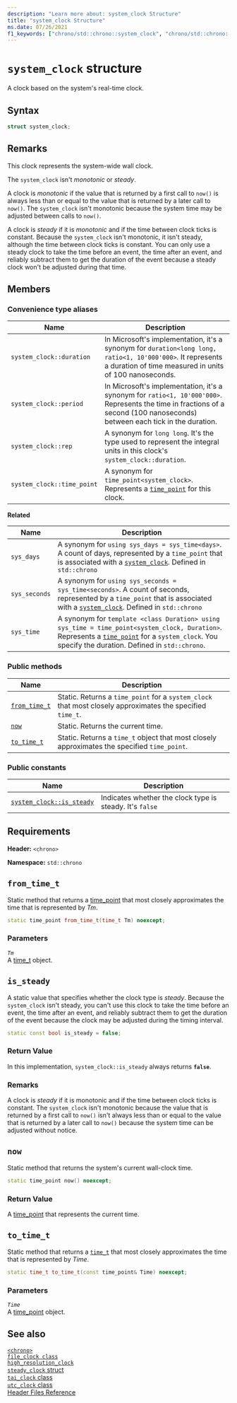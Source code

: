 ```yaml
---
description: "Learn more about: system_clock Structure"
title: "system_clock Structure"
ms.date: 07/26/2021
f1_keywords: ["chrono/std::chrono::system_clock", "chrono/std::chrono::system_clock::from_time_t", "chrono/std::chrono::system_clock::now", "chrono/std::chrono::system_clock::to_time_t", "chrono/std::chrono::system_clock::is_steady constant"]
---
```


# `system_clock` structure

A clock based on the system's real-time clock.

## Syntax

```cpp
struct system_clock;
```

## Remarks

This clock represents the system-wide wall clock.

The `system_clock` isn't *monotonic* or *steady*.

A clock is *monotonic* if the value that is returned by a first call to `now()` is always less than or equal to the value that is returned by a later call to `now()`. The `system_clock` isn't monotonic because the system time may be adjusted between calls to `now()`.

A clock is *steady* if it is *monotonic* and if the time between clock ticks is constant. Because the `system_clock` isn't monotonic, it isn't steady, although the time between clock ticks is constant. You can only use a steady clock to take the time before an event, the time after an event, and reliably subtract them to get the duration of the event because a steady clock won't be adjusted during that time.

## Members

### Convenience type aliases

|Name|Description|
|----------|-----------------|
|`system_clock::duration`|In Microsoft's implementation, it's a synonym for `duration<long long, ratio<1, 10'000'000>`. It represents a duration of time measured in units of 100 nanoseconds.|
|`system_clock::period`|In Microsoft's implementation, it's a synonym for `ratio<1, 10'000'000>`. Represents the time in fractions of a second (100 nanoseconds) between each tick in the duration.|
|`system_clock::rep`|A synonym for `long long`. It's the type used to represent the integral units in this clock's `system_clock::duration`.|
|`system_clock::time_point`|A synonym for `time_point<system_clock>`. Represents a [`time_point`](time-point-class.md) for this clock.|

**Related**

|Name|Description|
|-|-|
|`sys_days`|A synonym for `using sys_days = sys_time<days>`. A count of days, represented by a `time_point` that is associated with a [`system_clock`](system-clock-structure.md). Defined in `std::chrono`|
|`sys_seconds`|A synonym for `using sys_seconds = sys_time<seconds>`. A count of seconds, represented by a `time_point` that is associated with a [`system_clock`](system-clock-structure.md). Defined in `std::chrono`|
|`sys_time`|A synonym for `template <class Duration> using sys_time = time_point<system_clock, Duration>`. Represents a [`time_point`](time-point-class.md) for a `system_clock`. You specify the duration. Defined in `std::chrono`.|

### Public methods

|Name|Description|
|----------|-----------------|
|[`from_time_t`](#from_time_t)|Static. Returns a `time_point` for a `system_clock` that most closely approximates the specified `time_t`.|
|[`now`](#now)|Static. Returns the current time.|
|[`to_time_t`](#to_time_t)|Static. Returns a `time_t` object that most closely approximates the specified `time_point`.|

### Public constants

|Name|Description|
|----------|-----------------|
|[`system_clock::is_steady`](#is_steady_constant)|Indicates whether the clock type is steady. It's `false`|

## Requirements

**Header:** `<chrono>`

**Namespace:** `std::chrono`

## <a name="from_time_t"></a>`from_time_t`

Static method that returns a [time_point](../standard-library/time-point-class.md) that most closely approximates the time that is represented by *Tm*.

```cpp
static time_point from_time_t(time_t Tm) noexcept;
```

### Parameters

*`Tm`*\
A [time_t](../c-runtime-library/standard-types.md) object.

## <a name="is_steady_constant"></a>`is_steady`

A static value that specifies whether the clock type is *steady*. Because the `system_clock` isn't steady, you can't use this clock to take the time before an event, the time after an event, and reliably subtract them to get the duration of the event because the clock may be adjusted during the timing interval.

```cpp
static const bool is_steady = false;
```

### Return Value

In this implementation, `system_clock::is_steady` always returns **`false`**.

### Remarks

A clock is *steady* if it is monotonic and if the time between clock ticks is constant. The `system_clock` isn't  monotonic because the value that is returned by a first call to `now()` isn't always less than or equal to the value that is returned by a later call to `now()` because the system time can be adjusted without notice.

## <a name="now"></a> `now`

Static method that returns the system's current wall-clock time.

```cpp
static time_point now() noexcept;
```

### Return Value

A [time_point](../standard-library/time-point-class.md) that represents the current time.

## <a name="to_time_t"></a> `to_time_t`

Static method that returns a [`time_t`](../c-runtime-library/standard-types.md) that most closely approximates the time that is represented by *Time*.

```cpp
static time_t to_time_t(const time_point& Time) noexcept;
```

### Parameters

*`Time`*\
A [time_point](../standard-library/time-point-class.md) object.

## See also

[`<chrono>`](chrono.md)\
[`file_clock class`](file-clock-class.md)\
[`high_resolution_clock`](high-resolution-clock-struct.md)\
[`steady_clock` struct](steady-clock-struct.md)\
[`tai_clock` class](tai-clock-class.md)\
[`utc_clock` class](utc-clock-class.md)\
[Header Files Reference](cpp-standard-library-header-files.md)